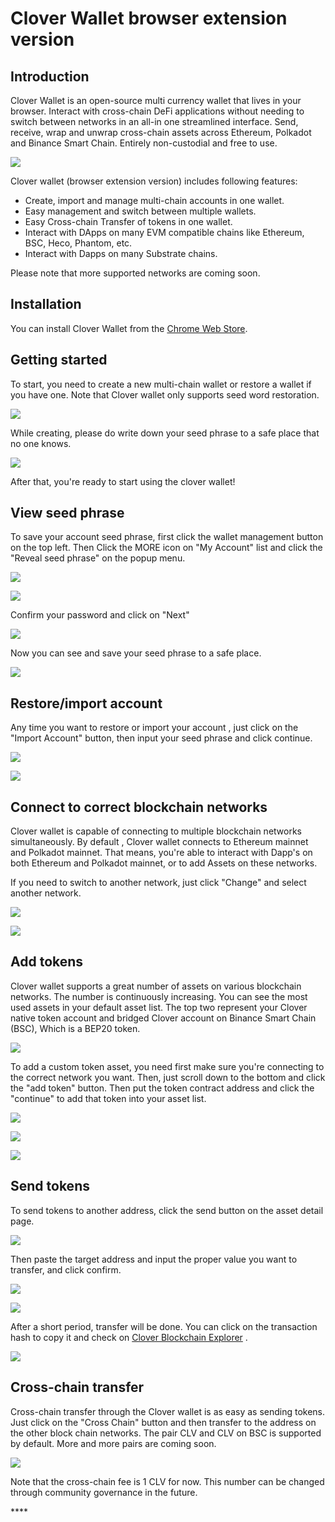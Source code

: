 # Clover Wallet browser extension version

## **Introduction**

Clover Wallet is an open-source multi currency wallet that lives in your browser. Interact with cross-chain DeFi applications without needing to switch between networks in an all-in one streamlined interface. Send, receive, wrap and unwrap cross-chain assets across Ethereum, Polkadot and Binance Smart Chain. Entirely non-custodial and free to use.

![](../.gitbook/assets/image%20%2848%29.png)

Clover wallet \(browser extension version\) includes following features:

* Create, import and manage multi-chain accounts in one wallet.
* Easy management and switch between multiple wallets.
* Easy Cross-chain Transfer of tokens in one wallet.
* Interact with DApps on many EVM compatible chains like Ethereum, BSC,  Heco, Phantom, etc.
* Interact with Dapps on many Substrate chains.

Please note that more supported networks are coming soon. 

## Installation

You can install Clover Wallet from the [Chrome Web Store](https://chrome.google.com/webstore/detail/clover-wallet/nhnkbkgjikgcigadomkphalanndcapjk).

## Getting started

To start, you need to create a new multi-chain wallet or restore a wallet if you have one. Note that Clover wallet only supports seed word restoration.  


![](../.gitbook/assets/image%20%2854%29.png)

While creating, please do write down your seed phrase to a safe place that no one knows.

![](../.gitbook/assets/image%20%2855%29.png)

After that, you're ready to start using the clover wallet!

##  View seed phrase

To save your account seed phrase, first click the wallet management button on the top left. Then Click the MORE icon on "My Account" list and click the "Reveal seed phrase" on the popup menu.

![](../.gitbook/assets/image%20%2857%29.png)

![](../.gitbook/assets/image%20%2846%29.png)

Confirm your password and click on "Next"

![](../.gitbook/assets/image%20%2834%29.png)

Now you can see and save your seed phrase to a safe place.  


![](../.gitbook/assets/image%20%2852%29.png)

## Restore/import account

Any time you want to restore or import your account , just click on the "Import Account" button, then input your seed phrase and click continue.    


![](../.gitbook/assets/image%20%2844%29.png)

![](../.gitbook/assets/image%20%2835%29.png)



## Connect to correct blockchain networks

Clover wallet is capable of connecting to multiple blockchain networks simultaneously. By default , Clover wallet connects to Ethereum mainnet and Polkadot mainnet. That means, you're able to interact with Dapp's on both Ethereum and Polkadot mainnet, or to add Assets on these networks.

If you need to switch to another network, just click "Change" and select another network.

![](../.gitbook/assets/image%20%2850%29.png)

  


![](../.gitbook/assets/image%20%2845%29.png)

## Add tokens

Clover wallet supports a great number of assets on various blockchain networks. The number is continuously increasing. You can see the most used assets in your default asset list. The top two represent your Clover native token account and bridged Clover account on Binance Smart Chain \(BSC\), Which is a BEP20 token.  


![](../.gitbook/assets/image%20%2840%29.png)

To add a custom token asset, you need first make sure you're connecting to the correct network you want. Then, just scroll down to the bottom and click the "add token" button. Then put the token contract address and click the "continue" to add that token into your asset list.

![](../.gitbook/assets/image%20%2837%29.png)

![](../.gitbook/assets/image%20%2853%29.png)

![](../.gitbook/assets/image%20%2839%29.png)

## **Send tokens**

To send tokens to another address, click the send button on the asset detail page. 

![](../.gitbook/assets/image%20%2847%29.png)

Then paste the target address and input the proper value you want to transfer, and click confirm. 

![](../.gitbook/assets/image%20%2843%29.png)

![](../.gitbook/assets/image%20%2841%29.png)

After a short period, transfer will be done. You can click on the transaction hash to copy it and check on [Clover Blockchain Explorer](https://clover.subscan.io/) .

![](../.gitbook/assets/image%20%2858%29.png)

## **Cross-chain transfer**

Cross-chain transfer through the Clover wallet is as easy as sending tokens. Just click on the "Cross Chain" button and then transfer to the address on the other block chain networks. The pair CLV and CLV on BSC is supported by default. More and more pairs are coming soon.

![](../.gitbook/assets/image%20%2856%29.png)

Note that the cross-chain fee is 1 CLV for now. This number can be changed through community governance in the future.



\*\*\*\*

